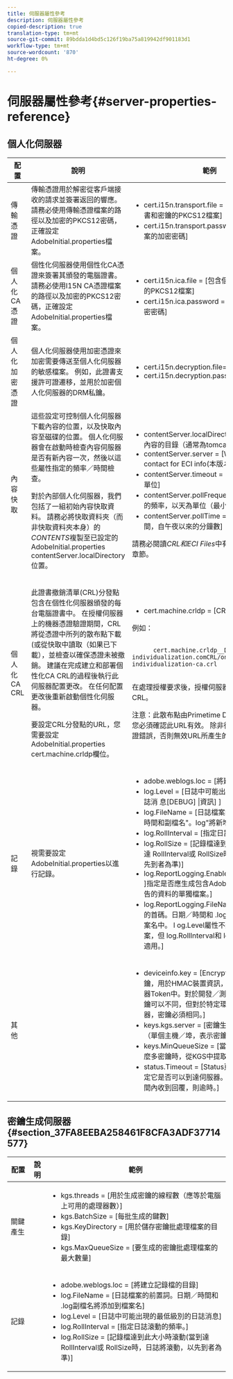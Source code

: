 ```yaml
---
title: 伺服器屬性參考
description: 伺服器屬性參考
copied-description: true
translation-type: tm+mt
source-git-commit: 89bdda1d4bd5c126f19ba75a819942df901183d1
workflow-type: tm+mt
source-wordcount: '870'
ht-degree: 0%

---
```



# 伺服器屬性參考{#server-properties-reference}

<!--<a id="section_EC8810492A454BDBA6013FE376360F4E"></a>-->

## 個人化伺服器

<table id="table_ats_tk2_jr">  
 <thead> 
  <tr> 
   <th class="entry"> 配置 </th> 
   <th class="entry"> 說明 </th> 
   <th class="entry"> 範例 </th> 
  </tr> 
 </thead>
 <tbody> 
  <tr> 
   <td> 傳輸憑證 </td> 
   <td>傳輸憑證用於解密從客戶端接收的請求並簽署返回的響應。 請務必使用傳輸憑證檔案的路徑以及加密的PKCS12密碼，正確設定<span class="filepath"> AdobeInitial.properties</span>檔案。 </td> 
   <td> 
    <ul id="ul_itx_fl2_jr"> 
     <li id="li_A2E65253F37245268A41E6B9C958C8DF"><span class="codeph"> cert.i15n.transport.file =  </span> [包含個性化傳輸證書和密鑰的PKCS12檔案] </li> 
     <li id="li_28CDFC0B3D684795AF4708B6D26DF83F"><span class="codeph"> cert.i15n.transport.password =</span> [PKCS12檔案的加密密碼] </li> 
    </ul> </td> 
  </tr> 
  <tr> 
   <td> 個人化CA憑證 </td> 
   <td>個性化伺服器使用個性化CA憑證來簽署其頒發的電腦證書。 請務必使用I15N CA憑證檔案的路徑以及加密的PKCS12密碼，正確設定<span class="filepath"> AdobeInitial.properties</span>檔案。 </td> 
   <td> 
    <ul id="ul_xsj_nl2_jr"> 
     <li id="li_5A770D8A482F41A4A9AB63CA52C2EB90"><span class="codeph"> cert.i15n.ica.file =</span> [包含個性化CA憑證和金鑰的PKCS12檔案] </li> 
     <li id="li_C3C4A2D9AA2A4F86B6DDCFFD9CB55CBB"><span class="codeph"> cert.i15n.ica.password =</span> [PKCS12檔案的加密密碼] </li> 
    </ul> </td> 
  </tr> 
  <tr> 
   <td> 個人化加密憑證 </td> 
   <td> 個人化伺服器使用加密憑證來加密需要傳送至個人化伺服器的敏感檔案。 例如，此證書支援許可證遷移，並用於加密個人化伺服器的DRM私鑰。 </td> 
   <td> 
    <ul id="ul_nbr_kpd_w5"> 
     <li id="li_4226AD6CC85740669DAF467EFD00BBBE"><span class="codeph"> cert.i15n.decryption.file=i15n_transport.pfx</span> </li> 
     <li id="li_F51BDD94F4724FA58CEF9470B6FEE33B"><span class="codeph"> cert.i15n.decryption.password=password</span> </li> 
    </ul> </td> 
  </tr> 
  <tr> 
   <td> 內容快取 </td> 
   <td>這些設定可控制個人化伺服器下載內容的位置，以及快取內容至磁碟的位置。 個人化伺服器會在啟動時檢查內容伺服器是否有新內容一次，然後以這些屬性指定的頻率／時間檢查。 <p>對於內部個人化伺服器，我們包括了一組初始內容快取資料。 請務必將快取資料夾（而非快取資料夾本身）的<i>CONTENTS</i>複製至已設定的<span class="filepath"> AdobeInitial.properties</span> <span class="codeph"> contentServer.localDirectory</span>位置。 </p> </td> 
   <td> 
    <ul id="ul_r4n_1r2_jr"> 
     <li id="li_CA5F562577B04B4A9966EF46E039A137"><span class="codeph"> contentServer.localDirectory =</span> [要儲存本地內容的目錄（通常為tomcat/temp）] </li> 
     <li id="li_9A78FBD6C54D47708226378340B46E8E"><span class="codeph"> contentServer.server =</span> [Web server to contact for ECI info(本版<i>本不支援</i>)] </li> 
     <li id="li_4E7D7F76085D411688B5003E855F860B"><span class="codeph"> contentServer.timeout =</span> [連線逾時，以秒為單位] </li> 
     <li id="li_4B751F238A1643A7AC730CD9354887B6"><span class="codeph"> contentServer.pollFrequency =</span> [輪詢伺服器的頻率，以天為單位（最小值為1天）] </li> 
     <li id="li_8E23C3C6E7EF46B0AFDD7993DE79F142"><span class="codeph"> contentServer.pollTime =</span> [輪詢伺服器的時間，自午夜以來的分鐘數] </li> 
    </ul> <p>請務必閱讀<i>CRL和ECI Files</i>中有關保持快取最新的章節。 </p> </td> 
  </tr> 
  <tr> 
   <td> 個人化CA CRL </td> 
   <td> <p>此證書撤銷清單(CRL)分發點包含在個性化伺服器頒發的每台電腦證書中。 在授權伺服器上的機器憑證驗證期間，CRL將從憑證中所列的散布點下載(或從快取中讀取（如果已下載），並檢查以確保憑證未被撤銷。 建議在完成建立和部署個性化CA CRL的過程後執行此伺服器配置更改。 在任何配置更改後重新啟動個性化伺服器。 </p> <p>要設定CRL分發點的URL，您需要設定<span class="filepath"> AdobeInitial.properties</span> <span class="codeph"> cert.machine.crldp</span>欄位。 </p> </td> 
   <td> 
    <ul id="ul_eq3_lv2_jr"> 
     <li id="li_5E37A9E318D742B6A5E1035120888819"><span class="codeph"> cert.machine.crldp =</span> [CRL分發點] </li> 
    </ul> <p>例如： </p>
    <p> <code>
      cert.machine.crldp__DEV=<span>tps://onprem-individualization.com</span>CRL/onprem-individualization-ca.crl
     </code></p>
     <p>在處理授權要求後，授權伺服器應自動下載此CRL。 </p> <p importance="high">注意：此散布點由Primetime DRM檢查是否有效。 <i></i>您必須確認此URL有效。 除非從授權伺服器出現驗證錯誤，否則無效URL所產生的錯誤將不會出現。 </p> </td> 
  </tr> 
  <tr> 
   <td> 記錄 </td> 
   <td>視需要設定<span class="filepath"> AdobeInitial.properties</span>以進行記錄。 </td> 
   <td> 
    <ul id="ul_j1v_kw2_jr"> 
     <li id="li_B60002B33A3042FCBE1F694454966469"><span class="codeph"> adobe.weblogs.loc =</span> [將建立記錄檔的目錄] </li> 
     <li id="li_2DD4406FBBF047589BAAAE1C9082D8B3"><span class="codeph"> log.Level =</span> [日誌中可能出現的最低級別的日誌消 <span class="codeph"> 息[DEBUG] |資訊]</span> ] </li> 
     <li id="li_610FAF239A554CE59DAC455174F0CF0A"><span class="codeph"> log.FileName =</span> [日誌檔案的前置詞。日期／時間和副檔名"。log"將新增至檔案名稱] </li> 
     <li id="li_1F2913B209BE4A0E8207FAAD052D1764"><span class="codeph"> log.RollInterval =</span> [指定日誌滾動的頻率。] </li> 
     <li id="li_3F46C15488114BB5B41035F710E7A19F"><span class="codeph"> log.RollSize =</span> [記錄檔達到此大小時滾動(當到達 <span class="codeph"> </span> RollInterval或 <span class="codeph"> </span> RollSize時，日誌將滾動，以先到者為準)] </li> 
     <li id="li_DA32E862F7B0413885DA20633B682484"><span class="codeph"> log.ReportLogging.Enabled =</span>[ [true] | false ]指定是否應生成包含Adobe用於生成個性化報告的資料的單獨檔案。] </li> 
     <li id="li_465CC6D81B8A484CBF4E7A39F7AF86AA"><span class="codeph"> log.ReportLogging.FileName =</span> [報表記錄檔的首碼。日期／時間和<span class="filepath"> .log</span>副檔名將添加到檔案名中。 l<span class="codeph"> og.Level</span>屬性不適用於此日誌檔案，但<span class="codeph"> log.RollInterval</span>和<span class="codeph"> log.RollSize</span>屬性不適用。] </li> 
    </ul> </td> 
  </tr> 
  <tr> 
   <td> 其他 </td> 
   <td></td> 
   <td> 
    <ul id="ul_b3b_g1f_jr"> 
     <li id="li_FACF07CB332D416E91FD34DE48152FAA"><span class="codeph"> deviceinfo.key =</span> [Encrypted Base64編碼金鑰，用於HMAC裝置資訊，然後再將它加入機器Token中。對於開發／測試／生產環境，密鑰可以不同，但對於特定環境中的所有伺服器，密鑰必須相同。] </li> 
     <li id="li_B19C77FD6F91496294DBF836A1922EE1"><span class="codeph"> keys.kgs.server =</span> [密鑰生成伺服器的位置（單個主機／埠，表示密鑰伺服器的池）] </li> 
     <li id="li_5DA3C89770804B148EF6FAF01A5AD958"><span class="codeph"> keys.MinQueueSize =</span> [當隊列中還保留有這麼多密鑰時，從KGS中提取另一批密鑰] </li> 
     <li id="li_0C2E5F2FDB824182A6BE418B041D2F28"><span class="codeph"> status.Timeout =</span> [Status頁將ping KGS以確定它是否可以到達伺服器。如果未在指定的時間內收到回覆，則逾時。] </li> 
    </ul> </td> 
  </tr> 
 </tbody> 
</table>

## 密鑰生成伺服器{#section_37FA8EEBA258461F8CFA3ADF37714577}

<table id="table_ats_tk2_js"> 
 <thead> 
  <tr> 
   <th class="entry"> 配置 </th> 
   <th class="entry"> 說明 </th> 
   <th class="entry"> 範例 </th> 
  </tr> 
 </thead>
 <tbody> 
  <tr> 
   <td> 關鍵產生 </td> 
   <td></td> 
   <td> 
    <ul id="ul_nlj_ydf_jr"> 
     <li id="li_E4347D572F004BF0B237A662BFE7F3ED"><span class="codeph"> kgs.threads =</span> [用於生成密鑰的線程數（應等於電腦上可用的處理器數）] </li> 
     <li id="li_EDBC2535D48E4A66AEB240DB337187FC"><span class="codeph"> kgs.BatchSize =</span> [每批生成的鍵數] </li> 
     <li id="li_07B41546D94F42349103BF8AF4605E14"><span class="codeph"> kgs.KeyDirectory =</span> [用於儲存密鑰批處理檔案的目錄] </li> 
     <li id="li_F4962C97DC3D491DA7FAC826E38A4459"><span class="codeph"> kgs.MaxQueueSize =</span> [要生成的密鑰批處理檔案的最大數量] </li> 
    </ul> </td> 
  </tr> 
  <tr> 
   <td> 記錄 </td> 
   <td></td> 
   <td> 
    <ul id="ul_kwq_12f_jr"> 
     <li id="li_5E5D34FE5EB44BB898090494C7DDEBD8"><span class="codeph"> adobe.weblogs.loc =</span> [將建立記錄檔的目錄] </li> 
     <li id="li_0E34CD32CD5E47729B69B50414F93678"><span class="codeph"> log.FileName =</span> [日誌檔案的前置詞。日期／時間和<span class="filepath"> .log</span>副檔名將添加到檔案名] </li> 
     <li id="li_8AB15ACEC39041A2A04C7301154C6EDB"><span class="codeph"> log.Level =</span> [日誌中可能出現的最低級別的日誌消息] </li> 
     <li id="li_A17E84DA3ED243F381FF3A6184A3CAA0"><span class="codeph"> log.RollInterval =</span> [指定日誌滾動的頻率。] </li> 
     <li id="li_C2B3D111608945DA9D1428BE98D61664"><span class="codeph"> log.RollSize =</span> [記錄檔達到此大小時滾動(當到達 <span class="codeph"> </span> RollInterval或 <span class="codeph"> </span> RollSize時，日誌將滾動，以先到者為準)] </li> 
    </ul> </td> 
  </tr> 
 </tbody> 
</table>
